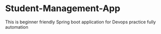# Student-Management-App
This is beginner friendly Spring boot application for Devops practice fully automation
